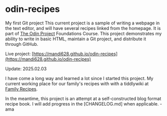 # odin-recipes
My first Git project
This current project is a sample of writing a webpage in the text editor, and will have several recipes linked from the homepage. It is part of [The Odin Project](https://www.theodineproject.com) Foundations Course. This project demonstrates my ability to write in basic HTML, maintain a Git project, and distribute it through GitHub.

Live project: [https://mandi628.github.io/odin-recipes](https://mandi628.github.io/odin-recipes)

Update: 2025.02.03

I have come a long way and learned a lot since I started this project. My current working place for our family's recipes with with a tiddlywiki at [Family Recipes](https://mandi628.github.io/family-recipes).

In the meantime, this project is an attempt at a self-constructed blog format recipe book. I will add progress in the [CHANGELOG.md] when applicable.
-ama
